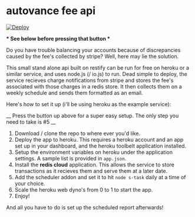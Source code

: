 # autovance fee api

[![Deploy](https://www.herokucdn.com/deploy/button.png)](https://heroku.com/deploy)

__* See below before pressing that button *__

Do you have trouble balancing your accounts because of discrepancies caused by the fee's collected by stripe? Well, here may lie the solution.

This small stand alone api built on restify can be run for free on heroku or a similar service, and uses node.js (/ io.js) to run. Dead simple to deploy, the service recieves charge notifications from stripe and stores the fee's associated with those charges in a redis store. It then collects them on a weekly schedule and sends them formatted as an email.

Here's how to set it up (i'll be using heroku as the example service):

__ Press the button up above for a super easy setup. The only step you need to take is #5 __

1. Download / clone the repo to where ever you'd like.
2. Deploy the app to heroku. This requires a heroku account and an app set up in your dashboard, and the heroku toolbelt application installed.
3. Setup the environment variables on heroku under the application settings. A sample list is provided in `app.json`.
4. Install the __redis cloud__ application. This allows the service to store transactions as it recieves them and serve them at a later date.
5. Add the scheduler addon and set it to hit `node s-task` daily at a time of your choice.
6. Scale the heroku web dyno's from 0 to 1 to start the app.
7. Enjoy!


And all you have to do is set up the scheduled report afterwards!


